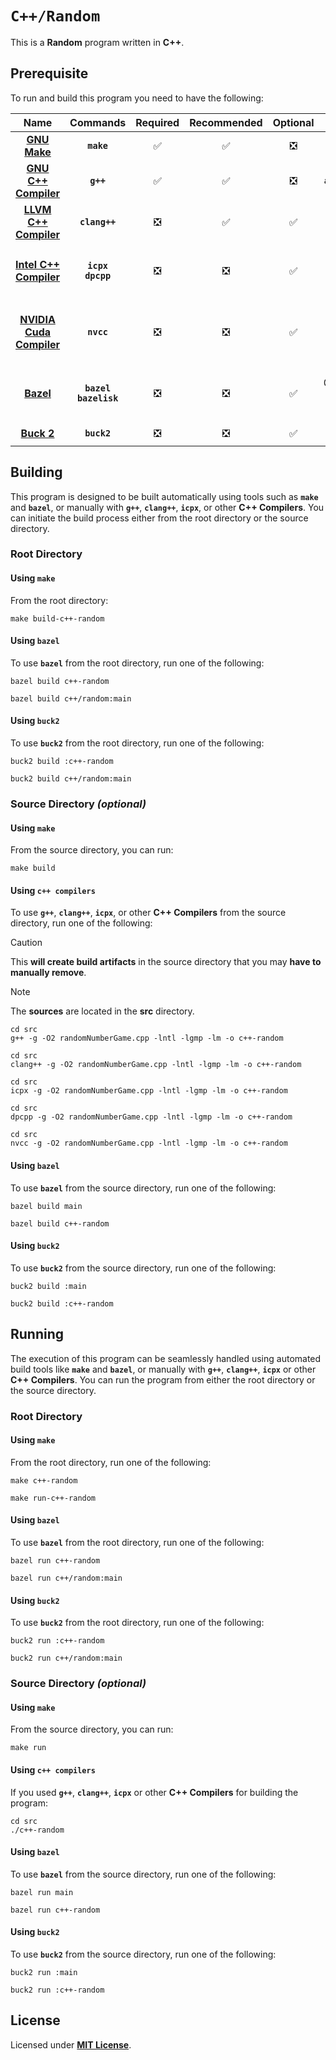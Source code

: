 # `C++/Random`

This is a **Random** program written in **C++**.

## Prerequisite

To run and build this program you need to have the following:

<div align="center">

| Name | Commands | Required | Recommended | Optional | Notes |
|:----:|:--------:|:--------:|:-----------:|:--------:|:-----:|
| [**GNU Make**](https://www.gnu.org/software/make/) | **`make`** | &#9989; | &#9989; | &#10062; | **`apt install make`** |
| [**GNU C++ Compiler**](https://gcc.gnu.org) | **`g++`** | &#9989; | &#9989; | &#10062; | **`apt install g++`** |
| [**LLVM C++ Compiler**](https://releases.llvm.org/download.html) | **`clang++`** | &#10062; | &#9989; | &#9989; | **`apt install clang`** |
| [**Intel C++ Compiler**](https://www.intel.com/content/www/us/en/developer/tools/oneapi/dpc-compiler.html) | **`icpx`**<br>**`dpcpp`** | &#10062; | &#10062; | &#9989; | **`apt install intel-basekit`**<br>or<br>**`apt install intel-hpckit`** |
| [**NVIDIA Cuda Compiler**](https://developer.nvidia.com/cuda-downloads) | **`nvcc`** | &#10062; | &#10062; | &#9989; | **`apt install nvidia-cuda-toolkit`**<br>or<br>**`apt install cuda`** |
| [**Bazel**](https://bazel.build/) | **`bazel`**<br>**`bazelisk`** | &#10062; | &#10062; | &#9989; | **`npm install -g @bazel/bazelisk`**<br>or<br>**`apt install bazel`** |
| [**Buck 2**](https://buck2.build/docs/getting_started/) | **`buck2`** | &#10062; | &#10062; | &#9989; | **`cargo install buck2`** |

</div>

## Building

This program is designed to be built automatically using tools such as
**`make`** and **`bazel`**, or manually with **`g++`**, **`clang++`**,
**`icpx`**, or other **C++ Compilers**. You can initiate the build process
either from the root directory or the source directory.

### Root Directory

#### Using `make`

From the root directory:

```
make build-c++-random
```

#### Using `bazel`

To use **`bazel`** from the root directory, run one of the following:

```
bazel build c++-random
```
```
bazel build c++/random:main
```

#### Using `buck2`

To use **`buck2`** from the root directory, run one of the following:

```
buck2 build :c++-random
```
```
buck2 build c++/random:main
```

### Source Directory _(optional)_

#### Using `make`

From the source directory, you can run:

```
make build
```

#### Using `c++ compilers`

To use **`g++`**, **`clang++`**, **`icpx`**, or other **C++ Compilers** from the
source directory, run one of the following:

> [!CAUTION]
> This **will create build artifacts** in the source directory that you may
> **have to manually remove**.

> [!NOTE]
> The **sources** are located in the **src** directory.

```
cd src
g++ -g -O2 randomNumberGame.cpp -lntl -lgmp -lm -o c++-random
```
```
cd src
clang++ -g -O2 randomNumberGame.cpp -lntl -lgmp -lm -o c++-random
```
```
cd src
icpx -g -O2 randomNumberGame.cpp -lntl -lgmp -lm -o c++-random
```
```
cd src
dpcpp -g -O2 randomNumberGame.cpp -lntl -lgmp -lm -o c++-random
```
```
cd src
nvcc -g -O2 randomNumberGame.cpp -lntl -lgmp -lm -o c++-random
```

#### Using `bazel`

To use **`bazel`** from the source directory, run one of the following:

```
bazel build main
```
```
bazel build c++-random
```

#### Using `buck2`

To use **`buck2`** from the source directory, run one of the following:

```
buck2 build :main
```
```
buck2 build :c++-random
```

## Running

The execution of this program can be seamlessly handled using automated build
tools like **`make`** and **`bazel`**, or manually with **`g++`**,
**`clang++`**, **`icpx`** or other **C++ Compilers**. You can run the program
from either the root directory or the source directory.

### Root Directory

#### Using `make`

From the root directory, run one of the following:

```
make c++-random
```
```
make run-c++-random
```

#### Using `bazel`

To use **`bazel`** from the root directory, run one of the following:

```
bazel run c++-random
```
```
bazel run c++/random:main
```

#### Using `buck2`

To use **`buck2`** from the root directory, run one of the following:

```
buck2 run :c++-random
```
```
buck2 run c++/random:main
```

### Source Directory _(optional)_

#### Using `make`

From the source directory, you can run:

```
make run
```

#### Using `c++ compilers`

If you used **`g++`**, **`clang++`**, **`icpx`** or other **C++ Compilers** for
building the program:

```
cd src
./c++-random
```

#### Using `bazel`

To use **`bazel`** from the source directory, run one of the following:

```
bazel run main
```
```
bazel run c++-random
```

#### Using `buck2`

To use **`buck2`** from the source directory, run one of the following:

```
buck2 run :main
```
```
buck2 run :c++-random
```

## License

Licensed under [**MIT License**](LICENSE).
